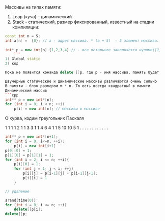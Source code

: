 Массивы на типах памяти: 
1) Leap (куча) - динамический
2) Stack - статический, размер фиксированный, известный на стадии компиляции:
```cpp
const int n = S;
int a[n] =  {0}; // a - адрес массива. * (a + 5)  - 5 элемент массива. n - кол-во элементов, все равны 0. a + 5 - адрес памяти элемента
   
int* p = new int[n] {1,2,3,4} // - все остальное заполняется нулями([1,2,3,4,0,0,0,0,0....])
	```
1) Global static
2) код 

Пока не появится команда delete []p, где р - имя массива, память будет им забита. Ее надо чистить 

Двумерные статические и динамические массивы различаются очень сильно
В памяти - блок размером m * n. То есть всегда квадратный в памяти
Динамический массив
```cpp
int** p = new int*[n];
for (int i = 0; i < n; ++i)
	p[i] = new int[n]; // массивы в массиве

```
О курва, кодим треугольник Паскаля

1
1 1
1 2 1
1 3 3 1
1 4 6 4 1
1 5 10 10 5 1 
. . . . . . . . . . . . 

```cpp
int** p = new int*[n+1];
for (int i = 0; i<=n; ++i);
	p[i] = new int[i+1]
p[0][0] = 1;
p[1][0] = p[1][1] = 1;
for (int i = 2; i <= n; ++i){
	p[i][0] = 1;
	for (int j = 1; j < i; ++j)
		p[i][j] = p[i-1][j] + p[i-1][j-1];
		p[i][i] = 1
	}

// удаление

srand(time(0))'
for (int i = 0; i <= n; ++i)
	delete[]p[i];
delete[]p;
	
```